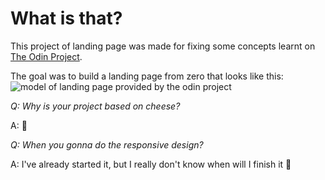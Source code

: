 # What is that?
This project of landing page was made for fixing some concepts learnt on [The Odin Project](https://www.theodinproject.com).

The goal was to build a landing page from zero that looks like this:
![model of landing page provided by the odin project](https://cdn.statically.io/gh/TheOdinProject/curriculum/81a5d553f4073e593d23a6ab00d50eef8620796d/foundations/html_css/project/imgs/01.png)

_Q: Why is your project based on cheese?_

A: 🧀

_Q: When you gonna do the responsive design?_

A: I've already started it, but I really don't know when will I finish it 🐌
